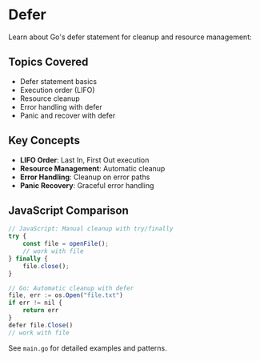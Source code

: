 # Defer

Learn about Go's defer statement for cleanup and resource management:

## Topics Covered
- Defer statement basics
- Execution order (LIFO)
- Resource cleanup
- Error handling with defer
- Panic and recover with defer

## Key Concepts
- **LIFO Order**: Last In, First Out execution
- **Resource Management**: Automatic cleanup
- **Error Handling**: Cleanup on error paths
- **Panic Recovery**: Graceful error handling

## JavaScript Comparison
```javascript
// JavaScript: Manual cleanup with try/finally
try {
    const file = openFile();
    // work with file
} finally {
    file.close();
}

// Go: Automatic cleanup with defer
file, err := os.Open("file.txt")
if err != nil {
    return err
}
defer file.Close()
// work with file
```

See `main.go` for detailed examples and patterns.
